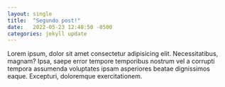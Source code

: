 ```yaml
---
layout: single
title:  "Segundo post!"
date:   2022-05-23 12:48:50 -0500
categories: jekyll update
---
```

Lorem ipsum, dolor sit amet consectetur adipisicing elit. Necessitatibus, magnam? Ipsa, saepe error tempore temporibus nostrum vel a corrupti tempora assumenda voluptates ipsam asperiores beatae dignissimos eaque. Excepturi, doloremque exercitationem.